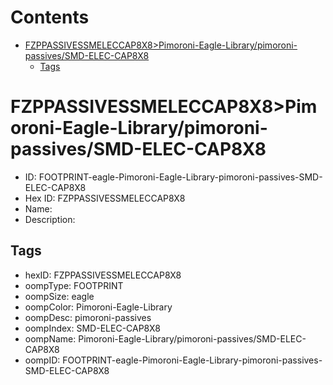 



Contents
========

* [FZPPASSIVESSMELECCAP8X8>Pimoroni-Eagle-Library/pimoroni-passives/SMD-ELEC-CAP8X8](#fzppassivessmeleccap8x8pimoroni-eagle-librarypimoroni-passivessmd-elec-cap8x8)
	* [Tags](#tags)

# FZPPASSIVESSMELECCAP8X8>Pimoroni-Eagle-Library/pimoroni-passives/SMD-ELEC-CAP8X8

- ID: FOOTPRINT-eagle-Pimoroni-Eagle-Library-pimoroni-passives-SMD-ELEC-CAP8X8
- Hex ID: FZPPASSIVESSMELECCAP8X8
- Name: 
- Description: 

## Tags

- hexID: FZPPASSIVESSMELECCAP8X8
- oompType: FOOTPRINT
- oompSize: eagle
- oompColor: Pimoroni-Eagle-Library
- oompDesc: pimoroni-passives
- oompIndex: SMD-ELEC-CAP8X8
- oompName: Pimoroni-Eagle-Library/pimoroni-passives/SMD-ELEC-CAP8X8
- oompID: FOOTPRINT-eagle-Pimoroni-Eagle-Library-pimoroni-passives-SMD-ELEC-CAP8X8
